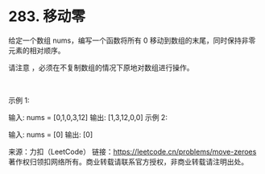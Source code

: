 # 283. 移动零

给定一个数组 nums，编写一个函数将所有 0 移动到数组的末尾，同时保持非零元素的相对顺序。

请注意 ，必须在不复制数组的情况下原地对数组进行操作。

 

示例 1:

输入: nums = [0,1,0,3,12]
输出: [1,3,12,0,0]
示例 2:

输入: nums = [0]
输出: [0]

来源：力扣（LeetCode）
链接：https://leetcode.cn/problems/move-zeroes
著作权归领扣网络所有。商业转载请联系官方授权，非商业转载请注明出处。
